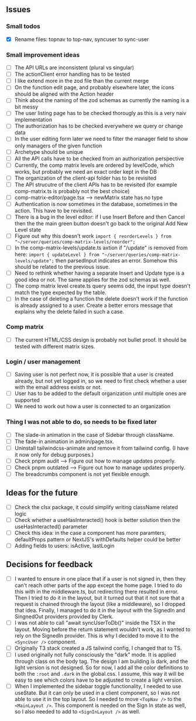 ## Issues

### Small todos

- [x] Rename files: topnav to top-nav, syncuser to sync-user

### Small improvement ideas

- [ ] The API URLs are inconsistent (plural vs singular)
- [ ] The actionClient error handling has to be tested
- [ ] I like extend more in the zod file than the current merge
- [ ] On the function edit page, and probably elsewhere later, the icons should be aligned with the Action header
- [ ] Think about the naming of the zod schemas as currently the naming is a bit messy
- [ ] The user listing page has to be checked thorougly as this is a very naiv implementation
- [ ] The authorization has to be checked everywhere we query or change data
- [ ] In the user editing form later we need to filter the manager field to show only managers of the given function
- [ ] Archetype should be unique
- [ ] All the API calls have to be checked from an authorization perspective
- [ ] Currently, the comp matrix levels are ordered by levelCode, which works, but probably we need an exact order kept in the DB
- [ ] The organization of the client-api folder has to be revisited
- [ ] The API strucutre of the client APIs has to be revisited (for example comp-matrix.ts is probably not the best choice)
- [ ] comp-matrix-editor/page.tsx --> newMatrix state has no type
- [ ] Authentication is now sometimes in the database, sometimes in the action. This have to be revisited.
- [ ] There is a bug in the level editor: if I use Insert Before and then Cancel then the the main green button doesn't go back to the original Add New Level state
- [ ] Figure out why this doesn't work `import { reorderLevels } from "~/server/queries/comp-matrix-levels/reorder";`
- [ ] In the comp-matrix-levels/update.ts axtion if "/update" is removed from here: `import { updateLevel } from "~/server/queries/comp-matrix-levels/update";` then parsedInput indicates an error. Somehow this should be related to the previous issue.
- [ ] Need to rethink whether having a separate Insert and Update type is a good idea or not. The same applies for the zod schemas as well.
- [ ] The comp matrix level create.ts query seems odd, the input type doesn't match the type expected by the table.
- [ ] In the case of deleting a function the delete doesn't work if the function is already assigned to a user. Create a better errors message that explains why the delete failed in such a case.

### Comp matrix

- [ ] The current HTML/CSS design is probably not bullet proof. It should be tested with different matrix sizes.

### Login / user management

- [ ] Saving user is not perfect now, it is possible that a user is created already, but not yet logged in, so we need to first check whether a user with the email address exists or not.
- [ ] User has to be added to the default organization until multiple ones are supported
- [ ] We need to work out how a user is connected to an organization

### Thing I was not able to do, so needs to be fixed later

- [ ] The slade-in animation in the case of Sidebar through className.
- [ ] The fade-in animation in admin/page.tsx.
- [ ] Uninstall tailwindcss-animate and remove it from tailwind config. (I have it now only for debug purposes.)
- [ ] Check pnpm audit --> Figure out how to manage updates properly.
- [ ] Check pnpm outdated --> Figure out how to manage updates properly.
- [ ] The breadcrumbs component is not yet flexible enough.

## Ideas for the future

- [ ] Check the clsx package, it could simplify writing className related logic
- [ ] Check whether a useHasInteracted() hook is better solution then the useHasInteracted() parameter
- [ ] Check this idea: in the case a component has more paramters, defaultProps pattern or NextJS's withDefaults helper could be better
- [ ] Adding fields to users: isActive, lastLogin

## Decisions for feedback

- [ ] I wanted to ensure in one place that if a user is not signed in, then they can't reach other parts of the app except the home page. I tried to do this with in the middleware.ts, but redirecting there resulted in error. Then I tried to do it in the layout, but it turned out that it not sure that a request is chained through the layout (like a middleware), so I dropped that idea. Finally, I managed to do it in the layout with the SignedIn and SingnedOut providers provided by Clerk.
- [ ] I was not able to call "await syncUserToDb()" inside the TSX in the layout. Moving before the return statement wouldn't work, as I wanted to rely on the SignedIn provider. This is why I decided to move it to the `<SyncUser />` component.
- [ ] Originally T3 stack created a JS tailwind config, I changed that to TS.
- [ ] I used originally not fully consciously the "dark" mode. It is applied through class on the body tag. The design I am building is dark, and the light version is not designed. So for now, I add all the color definitions to both the `:root` and `.dark` in the global.css. I assume, this way it will be easy to see which colors have to be adjusted to create a light version.
- [ ] When I implemented the sidebar toggle functionality, I needed to use useState. But it can only be used in a client component, so I was not able to use it in the top layout. So I needed to move `<TopNav />` to the `<MainLayout />`. This component is needed on the Sign In state as well, so I also needed to add to `<SignInLayout />` as well.
